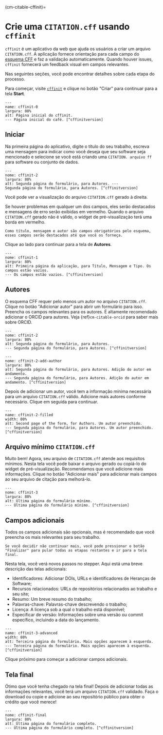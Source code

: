 (cm-citable-cffinit)=
# Crie uma `CITATION.cff` usando `cffinit`

`cffinit` é um aplicativo da web que ajuda os usuários a criar um arquivo `CITATION.cff`. A aplicação fornece orientação para cada campo do [esquema CFF](https://github.com/citation-file-format/citation-file-format/blob/main/schema-guide.md) e faz a validação automaticamente. Quando houver issues, `cffinit` fornecerá um feedback visual em campos relevantes.

Nas seguintes seções, você pode encontrar detalhes sobre cada etapa do processo.

Para começar, visite [`cffinit`](https://citation-file-format.github.io/cff-initializer-javascript/) e clique no botão "Criar" para continuar para a tela **Start**.

```{figure} ../../figures/gifs/cffinit-0.gif
---
name: cffinit-0
largura: 80%
alt: Página inicial do cffinit.
--- Página inicial do café. [^cffinitversion]
```

## Iniciar

Na primeira página do aplicativo, digite o título do seu trabalho, escreva uma mensagem para indicar como você deseja que seu software seja mencionado e selecione se você está criando uma `CITATION. arquivo ff` para software ou conjunto de dados.

```{figure} ../../figures/gifs/cffinit-1.gif
---
nome: cffinit-2
largura: 80%
alt: Segunda página do formulário, para Autores. ---
Segunda página do formulário, para Autores. [^cffinitversion]
```

Você pode ver a visualização do arquivo `CITATION.cff` gerado à direita.

Se houver problemas em qualquer um dos campos, eles serão destacados e mensagens de erro serão exibidas em vermelho. Quando o arquivo `CITATION.cff` gerado não é válido, o widget de pré-visualização terá uma borda em vermelho.

```{note}
Como título, mensagem e autor são campos obrigatórios pelo esquema, esses campos serão destacados até que você os forneça.
```

Clique ao lado para continuar para a tela de **Autores**.

```{figure} ../../figures/gifs/cffinit-1-filled.gif
---
nome: cffinit-1
largura: 80%
alt: Primeira página da aplicação, para Título, Mensagem e Tipo. Os campos estão vazios.
--- Os campos estão vazios. [^cffinitversion]
```

## Autores

O esquema CFF requer pelo menos um autor no arquivo `CITATION.cff`. Clique no botão "Adicionar autor" para abrir um formulário para isso. Preencha os campos relevantes para os autores. É altamente recomendado adicionar o ORCID para autores. Veja {ref}`cm-citable-orcid` para saber mais sobre ORCID.

```{figure} ../../figures/gifs/cffinit-2.gif
---
nome: cffinit-2
largura: 80%
alt: Segunda página do formulário, para Autores.
--- Segunda página do formulário, para Autores. [^cffinitversion]
```

```{figure} ../../figures/gifs/cffinit-2-add-author.gif
---
nome: cffinit-2-add-author
largura: 80%
alt: Segunda página do formulário, para Autores. Adição do autor em andamento.
--- Segunda página do formulário, para Autores. Adição do autor em andamento. [^cffinitversion]
```

Depois de adicionar um autor, você tem a informação mínima necessária para um arquivo `CITATION.cff` válido. Adicione mais autores conforme necessário. Clique em seguida para continuar.

```{figure} ../../figures/gifs/cffinit-2-filled.gif
---
name: cffinit-2-filled
width: 80%
alt: Second page of the form, for Authors. Um autor preenchido.
--- Segunda página do formulário, para Autores. Um autor preenchido. [^cffinitversion]
```

## Arquivo mínimo `CITATION.cff`

Muito bem! Agora, seu arquivo de `CITATION.cff` atende aos requisitos mínimos. Nesta tela você pode baixar o arquivo gerado ou copiá-lo do widget de pré-visualização. Recomendamos que você adicione mais informações. Clique no botão "Adicionar mais" para adicionar mais campos ao seu arquivo de citação para melhorá-lo.

```{figure} ../../figures/gifs/cffinit-3.gif
---
nome: cffinit-3
largura: 80%
alt: Última página do formulário mínimo.
--- Última página do formulário mínimo. [^cffinitversion]
```

## Campos adicionais

Todos os campos adicionais são opcionais, mas é recomendado que você preencha os mais relevantes para seu trabalho.

```{note}
Se você decidir não continuar mais, você pode pressionar o botão "Finalizar" para pular todas as etapas restantes e ir para a tela final.
```

Nesta tela, você verá novos passos no stepper. Aqui está uma breve descrição das telas adicionais:
- Identificadores: Adicionar DOIs, URLs e identificadores de Heranças de Software;
- Recursos relacionados: URLs de repositórios relacionados ao trabalho e seu site;
- Resumo: Um breve resumo do trabalho;
- Palavras-chave: Palavras-chave descrevendo o trabalho;
- Licença: A licença sob a qual o trabalho está disponível;
- Especificar de versão: Informações sobre uma versão ou commit específico, incluindo a data do lançamento.

```{figure} ../../figures/gifs/cffinit-3-advanced.gif
---
name: cffinit-3-advanced
width: 80%
alt: Terceira página do formulário. Mais opções aparecem à esquerda.
--- Terceira página do formulário. Mais opções aparecem à esquerda. [^cffinitversion]
```

Clique próximo para começar a adicionar campos adicionais.

## Tela final

Ótimo que você tenha chegado na tela final! Depois de adicionar todas as informações relevantes, você terá um arquivo `CITATION.cff` validado. Faça o download ou copie e adicione ao seu repositório público para obter o crédito que você merece!

```{figure} ../../figures/gifs/cffinit-final.gif
---
nome: cffinit-final
largura: 80%
alt: Última página do formulário completo.
--- Última página do formulário completo. [^cffinitversion]
```
